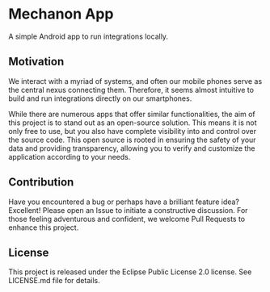 # Mechanon App

A simple Android app to run integrations locally.

## Motivation

We interact with a myriad of systems, and often our mobile phones serve as the central nexus connecting them.
Therefore, it seems almost intuitive to build and run integrations directly on our smartphones.

While there are numerous apps that offer similar functionalities,
the aim of this project is to stand out as an open-source solution.
This means it is not only free to use, but you also have complete visibility into and control over the source code.
This open source is rooted in ensuring the safety of your data and providing transparency,
allowing you to verify and customize the application according to your needs.

## Contribution

Have you encountered a bug or perhaps have a brilliant feature idea? Excellent!
Please open an Issue to initiate a constructive discussion.
For those feeling adventurous and confident, we welcome Pull Requests to enhance this project.

## License

This project is released under the Eclipse Public License 2.0 license. See LICENSE.md file for details.